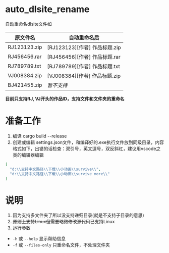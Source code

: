 # auto_dlsite_rename
自动重命名dlsite文件如

| 原文件名     | 自动重命名后                  |
| ------------ | ----------------------------- |
| RJ123123.zip | [RJ123123][作者] 作品标题.zip |
| RJ456456.rar | [RJ456456][作者] 作品标题.rar |
| RJ789789.txt | [RJ789789][作者] 作品标题.txt |
| VJ008384.zip | [VJ008384][作者] 作品标题.zip |
| BJ421455.zip | *暂不支持*                    |

**目前只支持RJ, VJ开头的作品ID，支持文件和文件夹的重命名**

# 准备工作

1. 编译 cargo build --release
2. 创建或编辑 settings.json文件，和编译好的.exe执行文件放到同级目录，内容格式如下，出错的话检查：双引号，英文逗号，双反斜杠，建议用vscode之类的编辑器编辑
```json
[
  "d:\\支持中文路径\\下载\\小动画\\survive\\",
  "d:\\支持中文路径\\下载\\小动画\\survive more\\"
]
```

# 说明

1. 因为支持多文件夹了所以没支持递归目录(就是不支持子目录的意思)
2. ~~原则上支持Linux但需要略微修改源代码~~已支持Linux
3. 运行参数
  - `-h` 或 `--help` 显示帮助信息
  - `-f` 或 `--files-only` 只重命名文件，不处理文件夹
